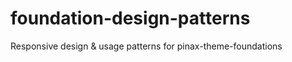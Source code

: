 foundation-design-patterns
==========================

Responsive design &amp;  usage patterns for pinax-theme-foundations